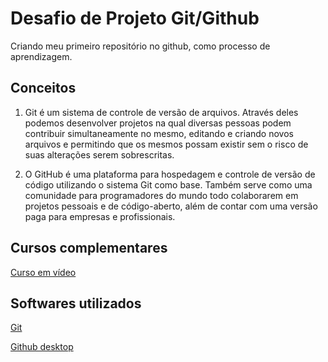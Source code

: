 # Desafio de Projeto Git/Github
Criando meu primeiro repositório no github, como processo de aprendizagem.
## Conceitos
1. Git é um sistema de controle de versão de arquivos. Através deles podemos desenvolver projetos na qual diversas pessoas podem contribuir simultaneamente no mesmo, editando e criando novos arquivos e permitindo que os mesmos possam existir sem o risco de suas alterações serem sobrescritas.

2. O GitHub é uma plataforma para hospedagem e controle de versão de código utilizando o sistema Git como base. Também serve como uma comunidade para programadores do mundo todo colaborarem em projetos pessoais e de código-aberto, além de contar com uma versão paga para empresas e profissionais.
## Cursos complementares
[Curso em vídeo](https://www.cursoemvideo.com/)

## **Softwares utilizados**

[Git](https://git-scm.com/)

[Github desktop](https://desktop.github.com/)



